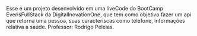 Esse é um projeto desenvolvido em uma liveCode do BootCamp EverisFullStack da DigitalInovationOne, que tem como objetivo fazer um api que retorna uma pessoa, suas caracteriscas como telefone, informações relativa a saúde.
Professor: Rodrigo Peleias.
